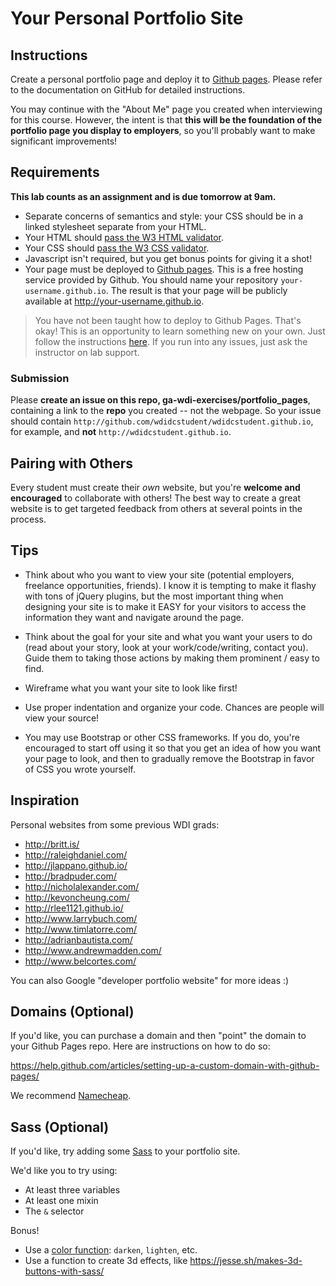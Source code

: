 # Your Personal Portfolio Site

## Instructions

Create a personal portfolio page and deploy it to [Github pages](https://pages.github.com/). Please refer to the documentation on GitHub for detailed instructions.

You may continue with the "About Me" page you created when interviewing for this course. However, the intent is that **this will be the foundation of the portfolio page you display to employers**, so you'll probably want to make significant improvements!

## Requirements

**This lab counts as an assignment and is due tomorrow at 9am.**

- Separate concerns of semantics and style: your CSS should be in a linked stylesheet separate from your HTML.
- Your HTML should [pass the W3 HTML validator](https://validator.w3.org/#validate_by_input).
- Your CSS should [pass the W3 CSS validator](https://jigsaw.w3.org/css-validator/#validate_by_input).
- Javascript isn't required, but you get bonus points for giving it a shot!
- Your page must be deployed to [Github pages](https://pages.github.com/). This is a free hosting service provided by Github. You should name your repository `your-username.github.io`. The result is that your page will be publicly available at http://your-username.github.io.

> You have not been taught how to deploy to Github Pages. That's okay! This is an opportunity to learn something new on your own. Just follow the instructions [here](https://pages.github.com/). If you run into any issues, just ask the instructor on lab support.

### Submission

Please **create an issue on this repo, ga-wdi-exercises/portfolio_pages**, containing a link to the **repo** you created -- not the webpage. So your issue should contain `http://github.com/wdidcstudent/wdidcstudent.github.io`, for example, and **not** `http://wdidcstudent.github.io`.

## Pairing with Others

Every student must create their *own* website, but you're **welcome and encouraged** to collaborate with others! The best way to create a great website is to get targeted feedback from others at several points in the process.

## Tips

* Think about who you want to view your site (potential employers, freelance opportunities, friends). I know it is tempting to make it flashy with tons of jQuery plugins, but the most important thing when designing your site is to make it EASY for your visitors to access the information they want and navigate around the page.

* Think about the goal for your site and what you want your users to do (read about your story, look at your work/code/writing, contact you). Guide them to taking those actions by making them prominent / easy to find.

* Wireframe what you want your site to look like first!

* Use proper indentation and organize your code. Chances are people will view your source!

* You may use Bootstrap or other CSS frameworks. If you do, you're encouraged to start off using it so that you get an idea of how you want your page to look, and then to gradually remove the Bootstrap in favor of CSS you wrote yourself.

## Inspiration

Personal websites from some previous WDI grads:

* http://britt.is/
* http://raleighdaniel.com/
* http://jlappano.github.io/
* http://bradpuder.com/
* http://nicholalexander.com/
* http://kevoncheung.com/
* http://rlee1121.github.io/
* http://www.larrybuch.com/
* http://www.timlatorre.com/
* http://adrianbautista.com/
* http://www.andrewmadden.com/
* http://www.belcortes.com/

You can also Google "developer portfolio website" for more ideas :)

## Domains (Optional)

If you'd like, you can purchase a domain and then "point" the domain to your Github Pages repo. Here are instructions on how to do so:

https://help.github.com/articles/setting-up-a-custom-domain-with-github-pages/

We recommend [Namecheap](https://www.namecheap.com/).

## Sass (Optional)

If you'd like, try adding some [Sass](http://sass-lang.com/) to your portfolio site.

We'd like you to try using:

- At least three variables
- At least one mixin
- The `&` selector

Bonus!

- Use a [color function](http://sass-lang.com/documentation/Sass/Script/Functions.html): `darken`, `lighten`, etc.
- Use a function to create 3d effects, like https://jesse.sh/makes-3d-buttons-with-sass/
